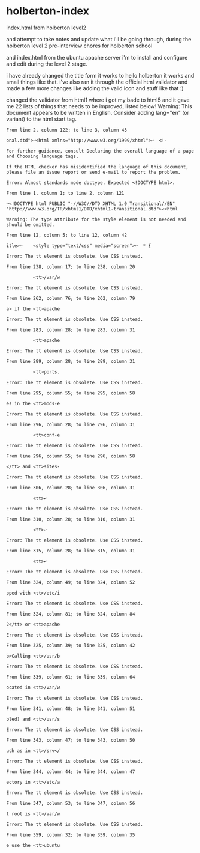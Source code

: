 # holberton-index
index.html from holberton level2

and attempt to take notes and update what i'll be going through, during the holberton level 2 pre-interview chores for holberton school

and index.html from the ubuntu apache server i'm to install and configure and edit during the level 2 stage.

i have already changed the title form it works to hello holberton it works and small things like that. i've also ran it through the official html validator and made a few more changes like adding the valid icon and stuff like that :) 

changed the validator from html1 where i got my bade to html5 and it gave me 22 lists of things that needs to be improved, listed below!
    Warning: This document appears to be written in English. Consider adding lang="en" (or variant) to the html start tag.

    From line 2, column 122; to line 3, column 43

    onal.dtd">↩<html xmlns="http://www.w3.org/1999/xhtml">↩  <!-

    For further guidance, consult Declaring the overall language of a page and Choosing language tags.

    If the HTML checker has misidentified the language of this document, please file an issue report or send e-mail to report the problem.

    Error: Almost standards mode doctype. Expected <!DOCTYPE html>.

    From line 1, column 1; to line 2, column 121

    ↩<!DOCTYPE html PUBLIC "-//W3C//DTD XHTML 1.0 Transitional//EN" "http://www.w3.org/TR/xhtml1/DTD/xhtml1-transitional.dtd">↩<html

    Warning: The type attribute for the style element is not needed and should be omitted.

    From line 12, column 5; to line 12, column 42

    itle>↩    <style type="text/css" media="screen">↩  * {

    Error: The tt element is obsolete. Use CSS instead.

    From line 238, column 17; to line 238, column 20

              <tt>/var/w

    Error: The tt element is obsolete. Use CSS instead.

    From line 262, column 76; to line 262, column 79

    a> if the <tt>apache

    Error: The tt element is obsolete. Use CSS instead.

    From line 283, column 28; to line 283, column 31

              <tt>apache

    Error: The tt element is obsolete. Use CSS instead.

    From line 289, column 28; to line 289, column 31

              <tt>ports.

    Error: The tt element is obsolete. Use CSS instead.

    From line 295, column 55; to line 295, column 58

    es in the <tt>mods-e

    Error: The tt element is obsolete. Use CSS instead.

    From line 296, column 28; to line 296, column 31

              <tt>conf-e

    Error: The tt element is obsolete. Use CSS instead.

    From line 296, column 55; to line 296, column 58

    </tt> and <tt>sites-

    Error: The tt element is obsolete. Use CSS instead.

    From line 306, column 28; to line 306, column 31

              <tt>↩     

    Error: The tt element is obsolete. Use CSS instead.

    From line 310, column 28; to line 310, column 31

              <tt>↩     

    Error: The tt element is obsolete. Use CSS instead.

    From line 315, column 28; to line 315, column 31

              <tt>↩     

    Error: The tt element is obsolete. Use CSS instead.

    From line 324, column 49; to line 324, column 52

    pped with <tt>/etc/i

    Error: The tt element is obsolete. Use CSS instead.

    From line 324, column 81; to line 324, column 84

    2</tt> or <tt>apache

    Error: The tt element is obsolete. Use CSS instead.

    From line 325, column 39; to line 325, column 42

    b>Calling <tt>/usr/b

    Error: The tt element is obsolete. Use CSS instead.

    From line 339, column 61; to line 339, column 64

    ocated in <tt>/var/w

    Error: The tt element is obsolete. Use CSS instead.

    From line 341, column 48; to line 341, column 51

    bled) and <tt>/usr/s

    Error: The tt element is obsolete. Use CSS instead.

    From line 343, column 47; to line 343, column 50

    uch as in <tt>/srv</

    Error: The tt element is obsolete. Use CSS instead.

    From line 344, column 44; to line 344, column 47

    ectory in <tt>/etc/a

    Error: The tt element is obsolete. Use CSS instead.

    From line 347, column 53; to line 347, column 56

    t root is <tt>/var/w

    Error: The tt element is obsolete. Use CSS instead.

    From line 359, column 32; to line 359, column 35

    e use the <tt>ubuntu
